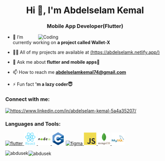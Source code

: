 <h1 align="center">Hi 👋, I'm Abdelselam Kemal</h1>
<h3 align="center">Mobile App Developer(Flutter)</h3>
<img align="right" alt="Coding" width="400" src="https://i.pinimg.com/originals/e4/26/70/e426702edf874b181aced1e2fa5c6cde.gif" >

- 🔭 I’m currently working on **a project called Wallet-X**

- 👨‍💻 All of my projects are available at [(https://abdelselamk.netlify.app/)](https://abdelselamk.netlify.app/)

- 💬 Ask me about **flutter and mobile apps📱**

- 📫 How to reach me **abdelselamkemal74@gmail.com**

- ⚡ Fun fact **'m a lazy coder😇**

<h3 align="left">Connect with me:</h3>
<p align="left">
<a href="https://linkedin.com/in/https://www.linkedin.com/in/abdelselam-kemal-5a4a35207/" target="blank"><img align="center" src="https://raw.githubusercontent.com/rahuldkjain/github-profile-readme-generator/master/src/images/icons/Social/linked-in-alt.svg" alt="https://www.linkedin.com/in/abdelselam-kemal-5a4a35207/" height="30" width="40" /></a>
</p>

<h3 align="left">Languages and Tools:</h3>
<p align="left"> <a href="https://www.w3schools.com/cpp/" target="_blank" rel="noreferrer"> <a href="https://flutter.dev" target="_blank" rel="noreferrer"> <img src="https://www.vectorlogo.zone/logos/flutterio/flutterio-icon.svg" alt="flutter" width="40" height="40"/> </a> <a href="https://reactjs.org/" target="_blank" rel="noreferrer"> <img src="https://raw.githubusercontent.com/devicons/devicon/master/icons/react/react-original-wordmark.svg" alt="react" width="40" height="40"/> <a href="https://nodejs.org" target="_blank" rel="noreferrer"> <img src="https://raw.githubusercontent.com/devicons/devicon/master/icons/nodejs/nodejs-original-wordmark.svg" alt="nodejs" width="40" height="40"/> </a> <img src="https://raw.githubusercontent.com/devicons/devicon/master/icons/cplusplus/cplusplus-original.svg" alt="cplusplus" width="40" height="40"/> </a> <a href="https://www.figma.com/" target="_blank" rel="noreferrer"> <img src="https://www.vectorlogo.zone/logos/figma/figma-icon.svg" alt="figma" width="40" height="40"/> </a>  <a href="https://developer.mozilla.org/en-US/docs/Web/JavaScript" target="_blank" rel="noreferrer"> <img src="https://raw.githubusercontent.com/devicons/devicon/master/icons/javascript/javascript-original.svg" alt="javascript" width="40" height="40"/> </a> <a href="https://www.mongodb.com/" target="_blank" rel="noreferrer"> <img src="https://raw.githubusercontent.com/devicons/devicon/master/icons/mongodb/mongodb-original-wordmark.svg" alt="mongodb" width="40" height="40"/> </a> <a href="https://www.mysql.com/" target="_blank" rel="noreferrer"> <img src="https://raw.githubusercontent.com/devicons/devicon/master/icons/mysql/mysql-original-wordmark.svg" alt="mysql" width="40" height="40"/> </a>   </a> </p>

<p><img align="left" src="https://github-readme-stats.vercel.app/api/top-langs?username=abdusek&show_icons=true&theme=radical&locale=en&layout=compact" alt="abdusek" /></p>

<!-- <p>&nbsp;<img align="center" src="https://github-readme-stats.vercel.app/api?username=abdusek&show_icons=true&theme=radical&locale=en" alt="abdusek" /></p>
 -->
<p><img align="center" src="https://github-readme-streak-stats.herokuapp.com/?user=abdusek&theme=dark" alt="abdusek" /></p>

